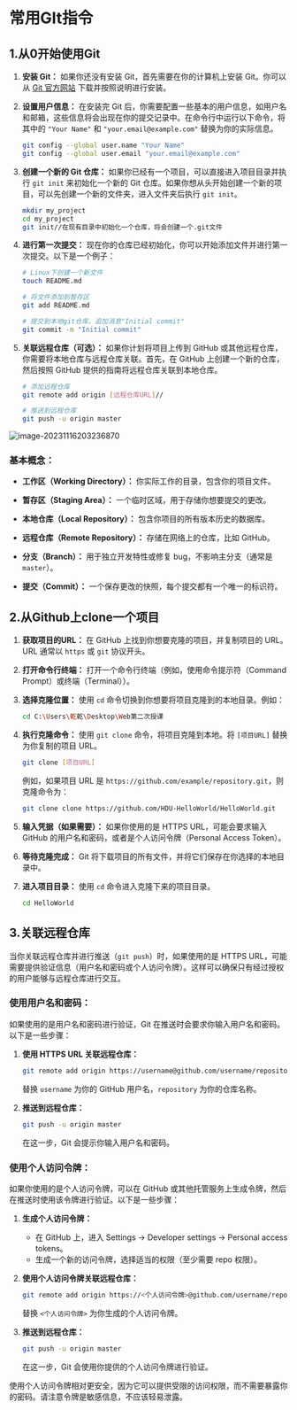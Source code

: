 # 常用GIt指令

## 1.从0开始使用Git

1. **安装 Git：** 如果你还没有安装 Git，首先需要在你的计算机上安装 Git。你可以从 [Git 官方网站](https://git-scm.com/) 下载并按照说明进行安装。
   
2. **设置用户信息：** 在安装完 Git 后，你需要配置一些基本的用户信息，如用户名和邮箱，这些信息将会出现在你的提交记录中。在命令行中运行以下命令，将其中的 `"Your Name"` 和 `"your.email@example.com"` 替换为你的实际信息。
   
    ```bash
    git config --global user.name "Your Name"
    git config --global user.email "your.email@example.com"
    ```
    
3. **创建一个新的 Git 仓库：** 如果你已经有一个项目，可以直接进入项目目录并执行 `git init` 来初始化一个新的 Git 仓库。如果你想从头开始创建一个新的项目，可以先创建一个新的文件夹，进入文件夹后执行 `git init`。
   
    ```bash
    mkdir my_project
    cd my_project
    git init//在现有目录中初始化一个仓库，将会创建一个.git文件
    ```
    
4. **进行第一次提交：** 现在你的仓库已经初始化，你可以开始添加文件并进行第一次提交。以下是一个例子：
   
    ```bash
    # Linux下创建一个新文件
    touch README.md  
    
    # 将文件添加到暂存区
    git add README.md
    
    # 提交到本地git仓库，追加消息"Initial commit"
    git commit -m "Initial commit"
    ```
    
5. **关联远程仓库（可选）：** 如果你计划将项目上传到 GitHub 或其他远程仓库，你需要将本地仓库与远程仓库关联。首先，在 GitHub 上创建一个新的仓库，然后按照 GitHub 提供的指南将远程仓库关联到本地仓库。
   
    ```bash
    # 添加远程仓库
    git remote add origin [远程仓库URL]//
    
    # 推送到远程仓库
    git push -u origin master
    ```
    

![image-20231116203236870](C:\Users\乾乾\AppData\Roaming\Typora\typora-user-images\image-20231116203236870.png)

### 基本概念：

* **工作区（Working Directory）：** 你实际工作的目录，包含你的项目文件。
  
* **暂存区（Staging Area）：** 一个临时区域，用于存储你想要提交的更改。
  
* **本地仓库（Local Repository）：** 包含你项目的所有版本历史的数据库。
  
* **远程仓库（Remote Repository）：** 存储在网络上的仓库，比如 GitHub。
  
* **分支（Branch）：** 用于独立开发特性或修复 bug，不影响主分支（通常是 `master`）。
  
* **提交（Commit）：** 一个保存更改的快照，每个提交都有一个唯一的标识符。



## 2.从Github上clone一个项目

1. **获取项目的URL：** 在 GitHub 上找到你想要克隆的项目，并复制项目的 URL。URL 通常以 `https` 或 `git` 协议开头。
   
2. **打开命令行终端：** 打开一个命令行终端（例如，使用命令提示符（Command Prompt）或终端（Terminal））。

3. **选择克隆位置：** 使用 `cd` 命令切换到你想要将项目克隆到的本地目录。例如：

    ```bash
    cd C:\Users\乾乾\Desktop\Web第二次授课
    ```

4. **执行克隆命令：** 使用 `git clone` 命令，将项目克隆到本地。将 `[项目URL]` 替换为你复制的项目 URL。

    ```bash
    git clone [项目URL]
    ```

    例如，如果项目 URL 是 `https://github.com/example/repository.git`，则克隆命令为：

    ```bash
    git clone clone https://github.com/HDU-HelloWorld/HelloWorld.git
    ```

    

5. **输入凭据（如果需要）：** 如果你使用的是 HTTPS URL，可能会要求输入 GitHub 的用户名和密码，或者是个人访问令牌（Personal Access Token）。

6. **等待克隆完成：** Git 将下载项目的所有文件，并将它们保存在你选择的本地目录中。

7. **进入项目目录：** 使用 `cd` 命令进入克隆下来的项目目录。

    ```bash
    cd HelloWorld
    ```


## 3.关联远程仓库

当你关联远程仓库并进行推送（`git push`）时，如果使用的是 HTTPS URL，可能需要提供验证信息（用户名和密码或个人访问令牌）。这样可以确保只有经过授权的用户能够与远程仓库进行交互。

### 使用用户名和密码：

如果使用的是用户名和密码进行验证，Git 在推送时会要求你输入用户名和密码。以下是一些步骤：

1. **使用 HTTPS URL 关联远程仓库：**
   
    ```bash
    git remote add origin https://username@github.com/username/repository.git
    ```
    
    替换 `username` 为你的 GitHub 用户名，`repository` 为你的仓库名称。
    
2. **推送到远程仓库：**
   
    ```bash
    git push -u origin master
    ```
    
    在这一步，Git 会提示你输入用户名和密码。
    

### 使用个人访问令牌：

如果你使用的是个人访问令牌，可以在 GitHub 或其他托管服务上生成令牌，然后在推送时使用该令牌进行验证。以下是一些步骤：

1. **生成个人访问令牌：**
   
    * 在 GitHub 上，进入 Settings -> Developer settings -> Personal access tokens。
    * 生成一个新的访问令牌，选择适当的权限（至少需要 repo 权限）。
2. **使用个人访问令牌关联远程仓库：**
   
    ```bash
    git remote add origin https://<个人访问令牌>@github.com/username/repository.git
    ```
    
    替换 `<个人访问令牌>` 为你生成的个人访问令牌。
    
3. **推送到远程仓库：**
   
    ```bash
    git push -u origin master
    ```
    
    在这一步，Git 会使用你提供的个人访问令牌进行验证。
    

使用个人访问令牌相对更安全，因为它可以提供受限的访问权限，而不需要暴露你的密码。请注意令牌是敏感信息，不应该轻易泄露。

